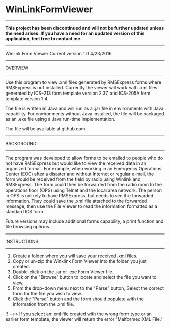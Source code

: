 # WinLinkFormViewer

**************************
<b> This project has been discontinued and will not be further updated unless the need arises. If you have a need for an updated version of this application, feel free to contact me. </b>
**************************

Winlink Form Viewer
Current version 1.0
4/23/2016

**************************
OVERVIEW
**************************

Use this program to view .xml files generated by RMSExpress forms where RMSExpress is not installed.  Currently the viewer will work with .xml files generated by ICS-213 form template version 2.37, and ICS-205A form template version 1.4.

The file is written in Java and will run as a .jar file in environments with Java capability.  For environments without Java installed, the file will be packaged as an .exe file using a Java run-time implementation.  

The file will be available at github.com.

*************************
BACKGROUND
*************************

The program was developed to allow forms to be emailed to people who do not have RMSExpress but would like to view the received data in an organized format.  For example, when working in an Emergency Operations Center (EOC) after a disaster and without Internet or regular e-mail, the form would be received from the field by radio using Winlink and RMSExpress.  The form could then be forwarded from the radio room to the operations floor (OPS) using Telnet and the local area network.  The person in OPS is unlikely to have RMSExpress, but needs to see the forwarded information.  They could save the .xml file attached to the forwarded message, then use the File Viewer to read the information formatted as a standard ICS form. 

Future versions may include additional forms capability, a print function and file browsing options.

*************************
INSTRUCTIONS
*************************

1) Create a folder where you will save your received .xml files. </br>
2) Copy or un-zip the Winklink Form Viewer into the folder you just created. </br>
3) Double-click on the .jar or .exe Form Viewer file. </br>
4) Click on the "Browse" button to locate and select the file you want to view. </br>
5) From the drop-down menu next to the "Parse" button, Select the correct form for the file you wish to view. </br>
6) Click the "Parse" button and the form should populate with the information from the .xml file. </br>

!! -->> If you select an .xml file created with the wrong form type or an earlier form template, the viewer will return the error "Malformed XML File."
